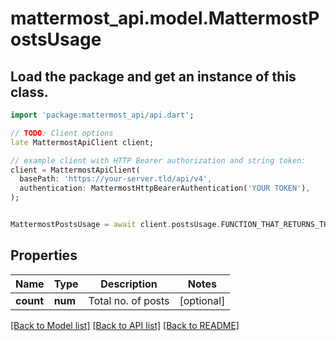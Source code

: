 # mattermost_api.model.MattermostPostsUsage

## Load the package and get an instance of this class.
```dart
import 'package:mattermost_api/api.dart';

// TODO: Client options
late MattermostApiClient client;

// example client with HTTP Bearer authorization and string token:
client = MattermostApiClient(
  basePath: 'https://your-server.tld/api/v4',
  authentication: MattermostHttpBearerAuthentication('YOUR TOKEN'),
);


MattermostPostsUsage = await client.postsUsage.FUNCTION_THAT_RETURNS_THIS_CLASS();

```

## Properties
Name | Type | Description | Notes
------------ | ------------- | ------------- | -------------
**count** | **num** | Total no. of posts | [optional] 

[[Back to Model list]](../GENERATED_README.md#documentation-for-models) [[Back to API list]](../GENERATED_README.md#documentation-for-api-endpoints) [[Back to README]](../GENERATED_README.md)


